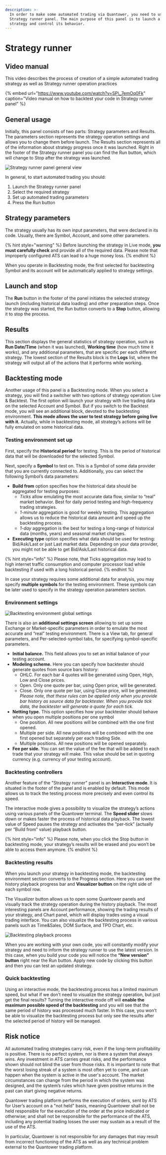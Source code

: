 ```yaml
---
description: >-
  In order to make some automated trading via Quantower, you need to use the
  Strategy runner panel. The main purpose of this panel is to launch a trading
  strategy and control its behavior.
---
```


# Strategy runner

## Video manual

This video describes the process of creation of a simple automated trading strategy as well as Strategy runner operation practices

{% embed url="https://www.youtube.com/watch?v=SP\_7emOq0Fk" caption="Video manual on how to backtest your code in Strategy runner panel" %}

## **General usage**

Initially, this panel consists of two parts: Strategy parameters and Results. The parameters section represents the strategy operation settings and allows you to change them before launch. The Results section represents all of the information about strategy progress once it was launched. Right in the footer of the Strategy runner panel you can find the Run button, which will change to Stop after the strategy was launched.

![Strategy runner panel general view](../.gitbook/assets/strategyrunner.png)

In general, to start automated trading you should:

1. Launch the Strategy runner panel
2. Select the required strategy
3. Set up automated trading parameters
4. Press the Run button

## Strategy parameters

The strategy usually has its own input parameters, that were declared in its code. Usually, there are Symbol, Account, and some other parameters.

{% hint style="warning" %}
Before launching the strategy in Live mode, **you must carefully check** and provide all of the required data. Please note that improperly configured ATS can lead to a huge money loss.
{% endhint %}

When you operate in Backtesting mode, the first selected for backtesting Symbol and its account will be automatically applied to strategy settings.

## Launch and stop

The **Run** button in the footer of the panel initiates the selected strategy launch \(including historical data loading\) and other preparation steps. Once the strategy was started, the Run button converts to a **Stop** button, allowing it to stop the process.

## Results

This section displays the general statistics of strategy operation, such as **Run Date/Time** \(when it was launched\), **Working time** \(how much time it works\), and any additional parameters, that are specific per each different strategy. The lowest section of the Results block is the **Logs** list, where the strategy will output all of the actions that it performs while working.

## Backtesting mode

Another usage of this panel is a Backtesting mode. When you select a strategy, you will find a switcher with two options of strategy operation: Live & Backtest. The first option will launch your strategy with live trading data on the selected Account and Symbol. But if you switch to the Backtest mode, you will see an additional block, devoted to the backtesting environment. **This mode allows the user to test strategy before going live with it.** Actually, while in backtesting mode, all strategy’s actions will be fully emulated on some historical data.

### **Testing environment set up**

First, specify the **Historical period** for testing. This is the period of historical data that will be downloaded for the selected Symbol.

Next, specify a **Symbol** to test on. This is a Symbol of some data provider that you are currently connected to. Additionally, you can select the following Symbol’s data parameters:

* **Build from** option specifies how the historical data should be aggregated for testing purposes: 
  * _Ticks_ allow emulating the most accurate data flow, similar to “real” market behavior. Best for daily period testing and high-frequency trading strategies.
  * _1-minute_ aggregation is good for weekly testing. This aggregation allows us to reduce the historical data amount and speed up the backtesting process.
  * _1-day_ aggregation is the best for testing a long-range of historical data \(months, years\) and seasonal market changes.
* **Executing type** option specifies what data should be used for testing: Bid/Ask/Last or just Last market data. Depending on your data provider, you might not be able to get Bid/Ask/Last historical data.

{% hint style="info" %}
Please note, that Ticks aggregation may lead to high internet traffic consumption and computer processor load while backtesting if used with a long historical period.
{% endhint %}

In case your strategy requires some additional data for analysis, you may specify **multiple symbols** for the testing environment. These symbols can be later used to specify in the strategy operation parameters section.

### Environment settings

![Backtesting environment global settings](../.gitbook/assets/backtestsett.png)

There is also an **additional settings screen** allowing to set up some Exchange or Market-specific parameters in order to emulate the most accurate and “real” testing environment. There is a View tab, for general parameters, and Per-selected-symbol tabs, for specifying symbol-specific parameters.

* **Initial balance.** This field allows you to set an initial balance of your testing account.
* **Modeling scheme.** Here you can specify how backtester should generate quotes from source bars history:
  * OHLC. For each bar 4 quotes will be generated using Open, High, Low and Close prices.
  * Open. Only one quote per bar, using Open price, will be generated.
  * Close. Only one quote per bar, using Close price, will be generated. _Please note, that these rules can be applied only when you provide bar history as source data for backtester. When you provide tick data, the backtester will generate a quote for each tick._
* **Netting type.** This option specifies how your backtester should behave when you open multiple positions per one symbol
  * One position. All new positions will be combined with the one first opened.
  * Multiple per side. All new positions will be combined with the one first opened but separately per each trading Side.
  * Multiple positions. All new positions will be opened separately.
* **Fee per side.** You can set the value of the fee that will be added to each trade that your strategy will make. This value should be set in quoting currency \(e.g. currency of your testing account\).

### **Backtesting controllers**

Another feature of the "Strategy runner" panel is an **Interactive mode**. It is situated in the footer of the panel and is enabled by default. This mode allows us to track the testing process more precisely and even control its speed.

The interactive mode gives a possibility to visualize the strategy’s actions using various panels of the Quantower terminal. The **Speed slider** slows down or makes faster the process of historical data playback. The lowest value of Speed pauses the strategy and activates the “per-tick” \(actually per “Build from” value\) playback button.

{% hint style="info" %}
Please note, when you click the Stop button in backtesting mode, your strategy’s results will be erased and you won’t be able to access them anymore.
{% endhint %}

### **Backtesting results**

When you launch your strategy in backtesting mode, the backtesting environment section converts to the Progress section. Here you can see the history playback progress bar and **Visualizer button** on the right side of each symbol row.

The Visualizer button allows us to open some Quantower panels and visually track the strategy operation during the history playback. The most interesting panels are Account performance, showing the trading results of your strategy, and Chart panel, which will display trades using a visual trading interface. You can also visualize the backtesting process in various panels such as Time&Sales, DOM Surface, and TPO Chart, etc.

![Backtesting playback process](../.gitbook/assets/playback.png)

When you are working with your own code, you will constantly modify your strategy and need to inform the strategy runner to use the latest version. In this case, when you build your code you will notice the **“New version” button** right near the Run button. Apply new code by clicking this button and then you can test an updated strategy.

### **Quick backtesting**

Using an interactive mode, the backtesting process has a limited maximum speed, but what if we don’t need to visualize the strategy operation, but just get the final results? Turning the interactive mode off will **enable the maximum possible speed of the backtesting** and you will see that the same period of history was processed much faster. In this case, you won’t be able to visualize the backtesting process but only see the results after the selected period of history will be managed.

## **Risk notice**

All automated trading strategies carry risk, even if the long-term profitability is positive. There is no perfect system, nor is there a system that always wins. Any investment in ATS carries great risks, and the performance shown should not blind the user from those risks. It is important to note that the worst losing streak of a system is most often yet to come, and can happen when the system is active in the user's account. The market circumstances can change from the period in which the system was designed, and the system’s rules which have given positive returns in the past can start giving negative returns.

Quantower trading platform performs the execution of orders, sent by ATS for User’s account on a "not held" basis, meaning Quantower shall not be held responsible for the execution of the order at the price indicated or otherwise; and shall not be responsible for the performance of the ATS, including any potential trading losses the user may sustain as a result of the use of the ATS.

In particular, Quantower is not responsible for any damages that may result from incorrect functioning of the ATS as well as any technical problem external to the Quantower trading platform.

